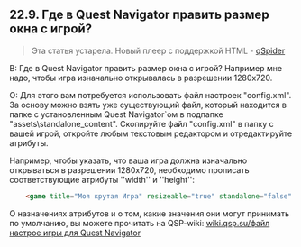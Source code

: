 ## 22.9. Где в Quest Navigator править размер окна с игрой?
<!-- [:faq_22_09] -->

> Эта статья устарела. Новый плеер с поддержкой HTML - [qSpider](https://aleksversus.github.io/howdo_faq/articles/qspider_0004.html)

В: Где в Quest Navigator править размер окна с игрой? Например мне надо, чтобы игра изначально открывалась в разрешении 1280х720.

О: 
Для этого вам потребуется использовать файл настроек "config.xml". За основу можно взять уже существующий файл, который находится в папке с установленным Quest Navigator`ом в подпапке "assets\standalone_content". Скопируйте файл "config.xml" в папку с вашей игрой, откройте любым текстовым редактором и отредактируйте атрибуты.

Например, чтобы указать, что ваша игра должна изначально открываться в разрешении 1280х720, необходимо прописать соответствующие атрибуты ''width'' и ''height'':
```html
	<game title="Моя крутая Игра" resizeable="true" standalone="false" width="1280" height="720"/>
```
О назначениях атрибутов и о том, какие значения они могут принимать по умолчанию, вы можете прочитать на QSP-wiki: [wiki.qsp.su/файл настрое игры для Quest Navigator](https://wiki.qsp.org/help:fajl_nastroek_igry_v_quest_navigator)
